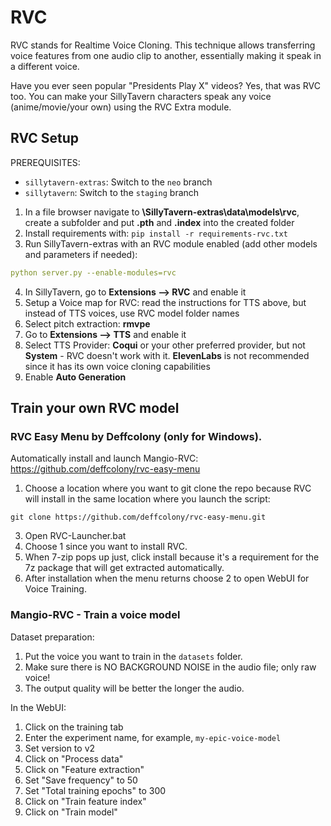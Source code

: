 # RVC

RVC stands for Realtime Voice Cloning. This technique allows transferring voice features from one audio clip to another, essentially making it speak in a different voice.

Have you ever seen popular "Presidents Play X" videos? Yes, that was RVC too. You can make your SillyTavern characters speak any voice (anime/movie/your own) using the RVC Extra module.

## RVC Setup

PREREQUISITES:

- `sillytavern-extras`: Switch to the `neo` branch
- `sillytavern`: Switch to the `staging` branch

1. In a file browser navigate to **\SillyTavern-extras\data\models\rvc**, create a subfolder and put **.pth** and **.index** into the created folder
2. Install requirements with: `pip install -r requirements-rvc.txt`
3. Run SillyTavern-extras with an RVC module enabled (add other models and parameters if needed):
```yaml
python server.py --enable-modules=rvc
```
4. In SillyTavern, go to **Extensions --> RVC** and enable it
5. Setup a Voice map for RVC: read the instructions for TTS above, but instead of TTS voices, use RVC model folder names
6. Select pitch extraction: **rmvpe**
7. Go to **Extensions --> TTS** and enable it
8. Select TTS Provider: **Coqui** or your other preferred provider, but not **System** - RVC doesn't work with it. **ElevenLabs** is not recommended since it has its own voice cloning capabilities
9. Enable **Auto Generation**

## Train your own RVC model

### RVC Easy Menu by Deffcolony (only for Windows).

Automatically install and launch Mangio-RVC: https://github.com/deffcolony/rvc-easy-menu

1. Choose a location where you want to git clone the repo because RVC will install in the same location where you launch the script:
```
git clone https://github.com/deffcolony/rvc-easy-menu.git
```
3. Open RVC-Launcher.bat
4. Choose 1 since you want to install RVC.
5. When 7-zip pops up just, click install because it's a requirement for the 7z package that will get extracted automatically.
6. After installation when the menu returns choose 2 to open WebUI for Voice Training.

### Mangio-RVC - Train a voice model

Dataset preparation:

1. Put the voice you want to train in the `datasets` folder.
2. Make sure there is NO BACKGROUND NOISE in the audio file; only raw voice!
3. The output quality will be better the longer the audio.

In the WebUI:

1. Click on the training tab
2. Enter the experiment name, for example, `my-epic-voice-model`
3. Set version to v2
4. Click on "Process data"
5. Click on "Feature extraction"
6. Set "Save frequency" to 50
7. Set "Total training epochs" to 300
8. Click on "Train feature index"
9. Click on "Train model"
